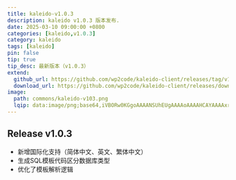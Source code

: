 ```yaml
---
title: kaleido-v1.0.3
description: kaleido v1.0.3 版本发布.
date: 2025-03-10 09:00:00 +0800
categories: [kaleido,v1.0.3]
category: kaleido
tags: [kaleido]
pin: false
tip: true
tip_desc: 最新版本（v1.0.3）
extend:
  github_url: https://github.com/wp2code/kaleido-client/releases/tag/v1.0.3
  download_url: https://github.com/wp2code/kaleido-client/releases/download/v1.0.2/kaleido-client-1.0.3-setup.exe
image:
  path: commons/kaleido-v103.png
  lqip: data:image/png;base64,iVBORw0KGgoAAAANSUhEUgAAAAoAAAAHCAYAAAAxrNxjAAAAAklEQVR4AewaftIAAABlSURBVI3BPQrCUBBG0TtDOrERIXbZnb0LyP5sUrkIIUWIxJ/CzHxiIwoG3jm2P7R63G9kCkksqY7dics44AaZ4m233TBOV55zEBGYGa5MkPhmDusmWNV8VPxx7gfo+eEUcgo5hV5J7iZnlnhAtwAAAABJRU5ErkJggg==
---
```


## Release v1.0.3
- 新增国际化支持（简体中文、英文、繁体中文）
- 生成SQL模板代码区分数据库类型
- 优化了模板解析逻辑

